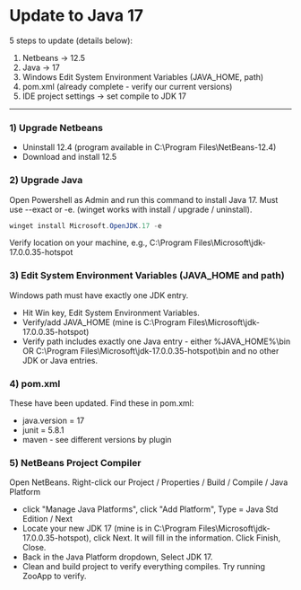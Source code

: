 # Update to Java 17

5 steps to update (details below):

1. Netbeans -> 12.5 
2. Java -> 17 
3. Windows Edit System Environment Variables (JAVA_HOME, path)
4. pom.xml (already complete - verify our current versions)
5. IDE project settings -> set compile to JDK 17

----

### 1) Upgrade Netbeans

- Uninstall 12.4 (program available in C:\Program Files\NetBeans-12.4)
- Download and install 12.5

### 2) Upgrade Java

Open Powershell as Admin and run this command to install Java 17. Must use --exact or -e.
(winget works with install / upgrade / uninstall).

```Powershell
winget install Microsoft.OpenJDK.17 -e
```

Verify location on your machine, e.g., C:\Program Files\Microsoft\jdk-17.0.0.35-hotspot

### 3) Edit System Environment Variables (JAVA_HOME and path)

Windows path must have exactly one JDK entry.

- Hit Win key, Edit System Environment Variables. 
- Verify/add JAVA_HOME (mine is C:\Program Files\Microsoft\jdk-17.0.0.35-hotspot)
- Verify path includes exactly one Java entry - either %JAVA_HOME%\bin OR C:\Program Files\Microsoft\jdk-17.0.0.35-hotspot\bin and no other JDK or Java entries. 

### 4) pom.xml  

These have been updated. Find these in pom.xml:

- java.version = 17
- junit = 5.8.1
- maven - see different versions by plugin

### 5) NetBeans Project Compiler

Open NetBeans. Right-click our Project / Properties  / Build / Compile / Java Platform

- click "Manage Java Platforms", click "Add Platform", Type = Java Std Edition / Next 
- Locate your new JDK 17 (mine is in  C:\Program Files\Microsoft\jdk-17.0.0.35-hotspot), click Next. It will fill in the information. Click Finish, Close.
- Back in the Java Platform dropdown, Select JDK 17. 
- Clean and build project to verify everything compiles. Try running ZooApp to verify.

